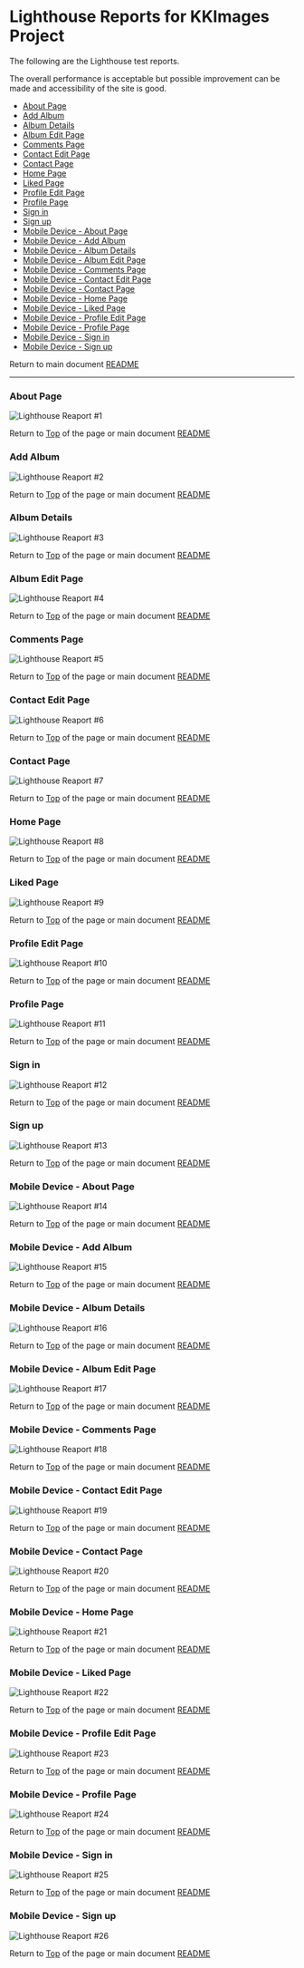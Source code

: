 # Lighthouse Reports for KKImages Project

The following are the Lighthouse test reports.

The overall performance is acceptable but possible improvement can be made and accessibility of the site is good.

* [About Page](#about-page)
* [Add Album](#add-album)
* [Album Details](#album-details)
* [Album Edit Page](#album-edit-page)
* [Comments Page](#comments-page)
* [Contact Edit Page](#contact-edit-page)
* [Contact Page](#contact-page)
* [Home Page](#home-page)
* [Liked Page](#liked-page)
* [Profile Edit Page](#profile-edit-page)
* [Profile Page](#profile-page)
* [Sign in](#sign-in)
* [Sign up](#sign-up)
* [Mobile Device - About Page](#mobile-device---about-page)
* [Mobile Device - Add Album](#mobile-device---add-album)
* [Mobile Device - Album Details](#mobile-device---album-details)
* [Mobile Device - Album Edit Page](#mobile-device---album-edit-page)
* [Mobile Device - Comments Page](#mobile-device---comments-page)
* [Mobile Device - Contact Edit Page](#mobile-device---contact-edit-page)
* [Mobile Device - Contact Page](#mobile-device---contact-page)
* [Mobile Device - Home Page](#mobile-device---home-page)
* [Mobile Device - Liked Page](#mobile-device---liked-page)
* [Mobile Device - Profile Edit Page](#mobile-device---profile-edit-page)
* [Mobile Device - Profile Page](#mobile-device---profile-page)
* [Mobile Device - Sign in](#mobile-device---sign-in)
* [Mobile Device - Sign up](#mobile-device---sign-up)

Return to main document [README](/README.md#lighthouse-reports)

---

### About Page

![Lighthouse Reaport #1](/readme/lighthouse/about-page.jpg)

Return to [Top](#lighthouse-reports-for-kkimages-project) of the page or main document [README](/README.md#lighthouse-reports)

### Add Album

![Lighthouse Reaport #2](/readme/lighthouse/add-album.jpg)

Return to [Top](#lighthouse-reports-for-kkimages-project) of the page or main document [README](/README.md#lighthouse-reports)

### Album Details

![Lighthouse Reaport #3](/readme/lighthouse/album-details.jpg)

Return to [Top](#lighthouse-reports-for-kkimages-project) of the page or main document [README](/README.md#lighthouse-reports)

### Album Edit Page

![Lighthouse Reaport #4](/readme/lighthouse/album-edit-page.jpg)

Return to [Top](#lighthouse-reports-for-kkimages-project) of the page or main document [README](/README.md#lighthouse-reports)

### Comments Page

![Lighthouse Reaport #5](/readme/lighthouse/comments-page.jpg)

Return to [Top](#lighthouse-reports-for-kkimages-project) of the page or main document [README](/README.md#lighthouse-reports)

### Contact Edit Page

![Lighthouse Reaport #6](/readme/lighthouse/contact-edit-page.jpg)

Return to [Top](#lighthouse-reports-for-kkimages-project) of the page or main document [README](/README.md#lighthouse-reports)

### Contact Page

![Lighthouse Reaport #7](/readme/lighthouse/contact-page.jpg)

Return to [Top](#lighthouse-reports-for-kkimages-project) of the page or main document [README](/README.md#lighthouse-reports)

### Home Page

![Lighthouse Reaport #8](/readme/lighthouse/home-page.jpg)

Return to [Top](#lighthouse-reports-for-kkimages-project) of the page or main document [README](/README.md#lighthouse-reports)

### Liked Page

![Lighthouse Reaport #9](/readme/lighthouse/liked-page.jpg)

Return to [Top](#lighthouse-reports-for-kkimages-project) of the page or main document [README](/README.md#lighthouse-reports)

### Profile Edit Page

![Lighthouse Reaport #10](/readme/lighthouse/profile-edit-page.jpg)

Return to [Top](#lighthouse-reports-for-kkimages-project) of the page or main document [README](/README.md#lighthouse-reports)

### Profile Page

![Lighthouse Reaport #11](/readme/lighthouse/profile-page.jpg)

Return to [Top](#lighthouse-reports-for-kkimages-project) of the page or main document [README](/README.md#lighthouse-reports)

### Sign in

![Lighthouse Reaport #12](/readme/lighthouse/sign-in.jpg)

Return to [Top](#lighthouse-reports-for-kkimages-project) of the page or main document [README](/README.md#lighthouse-reports)

### Sign up

![Lighthouse Reaport #13](/readme/lighthouse/sign-up.jpg)

Return to [Top](#lighthouse-reports-for-kkimages-project) of the page or main document [README](/README.md#lighthouse-reports)

### Mobile Device - About Page

![Lighthouse Reaport #14](/readme/lighthouse/m-about-page.jpg)

Return to [Top](#lighthouse-reports-for-kkimages-project) of the page or main document [README](/README.md#lighthouse-reports)

### Mobile Device - Add Album

![Lighthouse Reaport #15](/readme/lighthouse/m-add-album.jpg)

Return to [Top](#lighthouse-reports-for-kkimages-project) of the page or main document [README](/README.md#lighthouse-reports)

### Mobile Device - Album Details

![Lighthouse Reaport #16](/readme/lighthouse/m-album-details.jpg)

Return to [Top](#lighthouse-reports-for-kkimages-project) of the page or main document [README](/README.md#lighthouse-reports)

### Mobile Device - Album Edit Page

![Lighthouse Reaport #17](/readme/lighthouse/m-album-edit-page.jpg)

Return to [Top](#lighthouse-reports-for-kkimages-project) of the page or main document [README](/README.md#lighthouse-reports)

### Mobile Device - Comments Page

![Lighthouse Reaport #18](/readme/lighthouse/m-comments-page.jpg)

Return to [Top](#lighthouse-reports-for-kkimages-project) of the page or main document [README](/README.md#lighthouse-reports)

### Mobile Device - Contact Edit Page

![Lighthouse Reaport #19](/readme/lighthouse/m-contact-edit-page.jpg)

Return to [Top](#lighthouse-reports-for-kkimages-project) of the page or main document [README](/README.md#lighthouse-reports)

### Mobile Device - Contact Page

![Lighthouse Reaport #20](/readme/lighthouse/m-contact-page.jpg)

Return to [Top](#lighthouse-reports-for-kkimages-project) of the page or main document [README](/README.md#lighthouse-reports)

### Mobile Device - Home Page

![Lighthouse Reaport #21](/readme/lighthouse/m-home-page.jpg)

Return to [Top](#lighthouse-reports-for-kkimages-project) of the page or main document [README](/README.md#lighthouse-reports)

### Mobile Device - Liked Page

![Lighthouse Reaport #22](/readme/lighthouse/m-liked-page.jpg)

Return to [Top](#lighthouse-reports-for-kkimages-project) of the page or main document [README](/README.md#lighthouse-reports)

### Mobile Device - Profile Edit Page

![Lighthouse Reaport #23](/readme/lighthouse/m-profile-edit-page.jpg)

Return to [Top](#lighthouse-reports-for-kkimages-project) of the page or main document [README](/README.md#lighthouse-reports)

### Mobile Device - Profile Page

![Lighthouse Reaport #24](/readme/lighthouse/m-profile-page.jpg)

Return to [Top](#lighthouse-reports-for-kkimages-project) of the page or main document [README](/README.md#lighthouse-reports)

### Mobile Device - Sign in

![Lighthouse Reaport #25](/readme/lighthouse/m-sign-in.jpg)

Return to [Top](#lighthouse-reports-for-kkimages-project) of the page or main document [README](/README.md#lighthouse-reports)

### Mobile Device - Sign up

![Lighthouse Reaport #26](/readme/lighthouse/m-sign-up.jpg)

Return to [Top](#lighthouse-reports-for-kkimages-project) of the page or main document [README](/README.md#lighthouse-reports)
